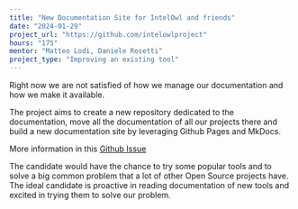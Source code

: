 ```yaml
---
title: "New Documentation Site for IntelOwl and friends"
date: "2024-01-29"
project_url: "https://github.com/intelowlproject"
hours: "175"
mentor: "Matteo Lodi, Daniele Rosetti"
project_type: "Improving an existing tool"
---
```


Right now we are not satisfied of how we manage our documentation and how we make it available.

The project aims to create a new repository dedicated to the documentation, move all the documentation of all our projects there and build a new documentation site by leveraging Github Pages and MkDocs.

More information in this [Github Issue](https://github.com/intelowlproject/IntelOwl/issues/2043)

The candidate would have the chance to try some popular tools and to solve a big common problem that a lot of other Open Source projects have.
The ideal candidate is proactive in reading documentation of new tools and excited in trying them to solve our problem.